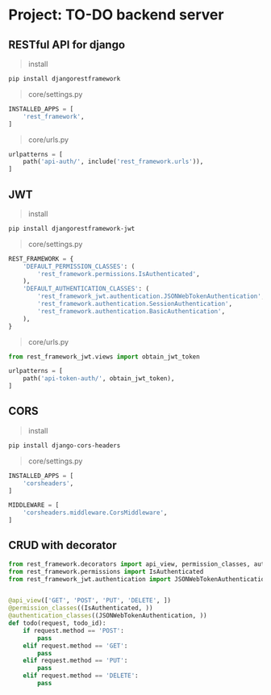 # Project: TO-DO backend server

## RESTful API for django

> install

```bash
pip install djangorestframework
```

> core/settings.py

```python
INSTALLED_APPS = [
    'rest_framework',
]
```

> core/urls.py

```python
urlpatterns = [
    path('api-auth/', include('rest_framework.urls')),
]
```

## JWT

> install

```bash
pip install djangorestframework-jwt
```

> core/settings.py

```python
REST_FRAMEWORK = {
    'DEFAULT_PERMISSION_CLASSES': (
        'rest_framework.permissions.IsAuthenticated',
    ),
    'DEFAULT_AUTHENTICATION_CLASSES': (
        'rest_framework_jwt.authentication.JSONWebTokenAuthentication',
        'rest_framework.authentication.SessionAuthentication',
        'rest_framework.authentication.BasicAuthentication',
    ),
}
```

> core/urls.py

```python
from rest_framework_jwt.views import obtain_jwt_token

urlpatterns = [
    path('api-token-auth/', obtain_jwt_token),
]
```

## CORS

> install

```bash
pip install django-cors-headers
```

> core/settings.py

```python
INSTALLED_APPS = [
    'corsheaders',
]

MIDDLEWARE = [
    'corsheaders.middleware.CorsMiddleware',
]
```

## CRUD with decorator

```python
from rest_framework.decorators import api_view, permission_classes, authentication_classes
from rest_framework.permissions import IsAuthenticated
from rest_framework_jwt.authentication import JSONWebTokenAuthentication


@api_view(['GET', 'POST', 'PUT', 'DELETE', ])
@permission_classes((IsAuthenticated, ))
@authentication_classes((JSONWebTokenAuthentication, ))
def todo(request, todo_id):
    if request.method == 'POST':
        pass
    elif request.method == 'GET':
        pass
    elif request.method == 'PUT':
        pass
    elif request.method == 'DELETE':
        pass
```
